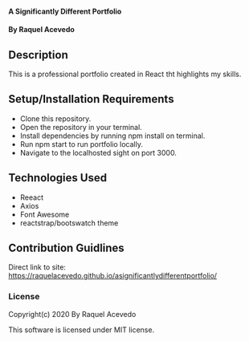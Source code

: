 #### A Significantly Different Portfolio

#### By Raquel Acevedo

## Description
This is a professional portfolio created in React tht highlights my skills.  

## Setup/Installation Requirements

* Clone this repository.
* Open the repository in your terminal.
* Install dependencies by running npm install on terminal.
* Run npm start to run portfolio locally. 
* Navigate to the localhosted sight on port 3000.  


## Technologies Used

* Reeact
* Axios
* Font Awesome
* reactstrap/bootswatch theme

## Contribution Guidlines 

Direct link to site:
 https://raquelacevedo.github.io/asignificantlydifferentportfolio/

### License

Copyright(c) 2020 By Raquel Acevedo

This software is licensed under MIT license.